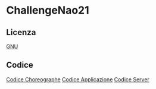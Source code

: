 # ChallengeNao21

## Licenza
[GNU](https://www.gnu.org/licenses/gpl-3.0.html)
## Codice
[Codice Choreographe](https://github.com/GiovanniBellorio/ChallengeNao21/tree/master/task2/nao_project)
[Codice Applicazione](https://github.com/GiovanniBellorio/ChallengeNao21/tree/master/task2/app_joystick/app/src)
[Codice Server](https://github.com/GiovanniBellorio/ChallengeNao21/tree/master/task2/server)


